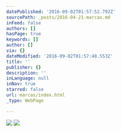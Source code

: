 ```yaml
---
datePublished: '2016-09-02T01:57:52.792Z'
sourcePath: _posts/2016-04-21-marcas.md
inFeed: false
authors: []
hasPage: true
keywords: []
author: []
via: {}
dateModified: '2016-09-02T01:57:48.553Z'
title: ''
publisher: {}
description: ''
inLanguage: null
inNav: true
starred: false
url: marcas/index.html
_type: WebPage

---
```

![](https://the-grid-user-content.s3-us-west-2.amazonaws.com/6e717149-0b81-4d4e-93f6-897309200d49.png)
![](https://the-grid-user-content.s3-us-west-2.amazonaws.com/ee243e7b-00c6-42ea-b6bf-e741796e3124.jpg)